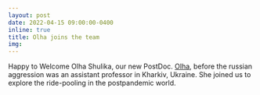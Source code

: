 ```yaml
---
layout: post
date: 2022-04-15 09:00:00-0400
inline: true
title: Olha joins the team
img:
---
```


Happy to Welcome Olha Shulika, our new PostDoc. 
[Olha](https://rafalkucharskipk.github.io/research/olha_shulika/), before the russian aggression was an assistant professor in Kharkiv, Ukraine. She joined us to explore the ride-pooling in the postpandemic world.
